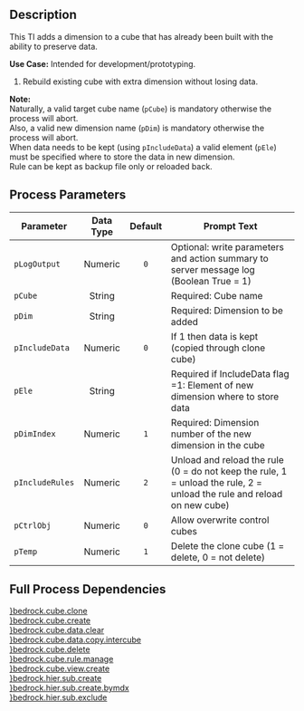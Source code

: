## Description
   
 This TI adds a dimension to a cube that has already been built with the ability to preserve data.  
     
**Use Case:**    Intended for development/prototyping.  
1. Rebuild existing cube with extra dimension without losing data.  
     
**Note:**     
 Naturally, a valid target cube name (`pCube`) is mandatory otherwise the process will abort.  
 Also, a valid new dimension name (`pDim`) is mandatory otherwise the process will abort.  
 When data needs to be kept (using `pIncludeData`) a valid element (`pEle`) must be specified where to store the data in new dimension.  
 Rule can be kept as backup file only or reloaded back.  
## Process Parameters
  
|Parameter|Data Type|Default|Prompt Text|
  |---|:-:|:-:|---|
  |`pLogOutput`|Numeric|`0`|Optional: write parameters and action summary to server message log (Boolean True = 1)|
  |`pCube`|String||Required: Cube name|
  |`pDim`|String||Required: Dimension to be added|
  |`pIncludeData`|Numeric|`0`|If 1 then data is kept (copied through clone cube)|
  |`pEle`|String||Required if IncludeData flag =1: Element of new dimension where to store data|
  |`pDimIndex`|Numeric|`1`|Required: Dimension number of the new dimension in the cube|
  |`pIncludeRules`|Numeric|`2`|Unload and reload the rule (0 = do not keep the rule, 1 = unload the rule, 2 = unload the rule and reload on new cube)|
  |`pCtrlObj`|Numeric|`0`|Allow overwrite control cubes|
  |`pTemp`|Numeric|`1`|Delete the clone cube (1 = delete, 0 = not delete)|
  ## Full Process Dependencies
[}bedrock.cube.clone](}bedrock.cube.clone)  
[}bedrock.cube.create](}bedrock.cube.create)  
[}bedrock.cube.data.clear](}bedrock.cube.data.clear)  
[}bedrock.cube.data.copy.intercube](}bedrock.cube.data.copy.intercube)  
[}bedrock.cube.delete](}bedrock.cube.delete)  
[}bedrock.cube.rule.manage](}bedrock.cube.rule.manage)  
[}bedrock.cube.view.create](}bedrock.cube.view.create)  
[}bedrock.hier.sub.create](}bedrock.hier.sub.create)  
[}bedrock.hier.sub.create.bymdx](}bedrock.hier.sub.create.bymdx)  
[}bedrock.hier.sub.exclude](}bedrock.hier.sub.exclude)  
